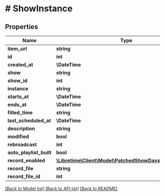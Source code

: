 # # ShowInstance

## Properties

Name | Type | Description | Notes
------------ | ------------- | ------------- | -------------
**item_url** | **string** |  | [readonly]
**id** | **int** |  | [readonly]
**created_at** | **\DateTime** |  |
**show** | **string** |  |
**show_id** | **int** |  | [readonly]
**instance** | **string** |  | [optional]
**starts_at** | **\DateTime** |  |
**ends_at** | **\DateTime** |  |
**filled_time** | **string** |  | [optional]
**last_scheduled_at** | **\DateTime** |  | [optional]
**description** | **string** |  | [optional]
**modified** | **bool** |  |
**rebroadcast** | **int** |  | [optional]
**auto_playlist_built** | **bool** |  |
**record_enabled** | [**\Libretime\Client\Model\PatchedShowDaysRecordEnabled**](PatchedShowDaysRecordEnabled.md) |  | [optional]
**record_file** | **string** |  | [optional]
**record_file_id** | **int** |  | [readonly]

[[Back to Model list]](../../README.md#models) [[Back to API list]](../../README.md#endpoints) [[Back to README]](../../README.md)
